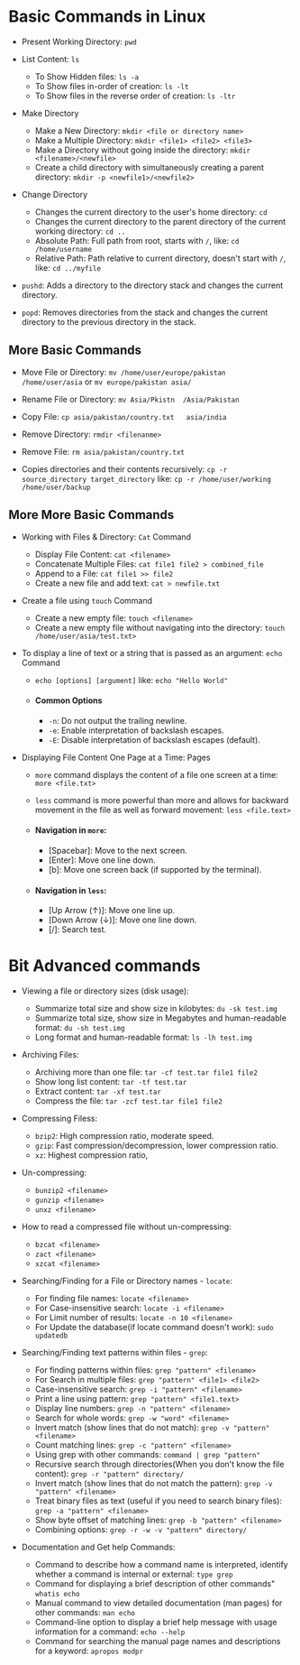 # Basic Commands in Linux

- Present Working Directory: `pwd`
  
- List Content: `ls`
   - To Show Hidden files: `ls -a`
   - To Show files in-order of creation: `ls -lt`
   - To Show files in the reverse order of creation: `ls -ltr`

- Make Directory
  - Make a New Directory: `mkdir <file or directory name>`
  - Make a Multiple Directory: `mkdir <file1> <file2> <file3>`
  - Make a Directory without going inside the directory: `mkdir <filename>/<newfile>`
  - Create a child directory with simultaneously creating a parent directory: `mkdir -p <newfile1>/<newfile2>`

 
- Change Directory
   - Changes the current directory to the user's home directory: `cd`
   - Changes the current directory to the parent directory of the current working directory: `cd ..`
   - Absolute Path: Full path from root, starts with `/`, like: `cd /home/username`
   - Relative Path: Path relative to current directory, doesn't start with `/`, like: `cd ../myfile`

- `pushd`: Adds a directory to the directory stack and changes the current directory.
- `popd`: Removes directories from the stack and changes the current directory to the previous directory in the stack.


## More Basic Commands 

- Move File or Directory: `mv /home/user/europe/pakistan   /home/user/asia` or `mv europe/pakistan asia/`

- Rename File or Directory: `mv Asia/Pkistn  /Asia/Pakistan`

- Copy File: `cp asia/pakistan/country.txt   asia/india`

- Remove Directory: `rmdir <filenanme>`

- Remove File: `rm asia/pakistan/country.txt`
  
- Copies directories and their contents recursively: `cp -r source_directory target_directory` like: `cp -r /home/user/working /home/user/backup`


## More More Basic Commands

- Working with Files & Directory: `Cat` Command
   - Display File Content: `cat <filename>`
   - Concatenate Multiple Files: `cat file1 file2 > combined_file`
   - Append to a File: `cat file1 >> file2`
   - Create a new file and add text: `cat > newfile.txt`
 
- Create a file using `touch` Command
    - Create a new empty file: `touch <filename>`
    - Create a new empty file without navigating into the directory: `touch /home/user/asia/test.txt>`

- To display a line of text or a string that is passed as an argument: `echo` Command
     - `echo [options] [argument]` like: `echo "Hello World"`
     - #### Common Options
       - `-n`: Do not output the trailing newline.
       - `-e`: Enable interpretation of backslash escapes.
       - `-E`: Disable interpretation of backslash escapes (default).
 
- Displaying File Content One Page at a Time: Pages
   - `more` command displays the content of a file one screen at a time: `more <file.txt>`
   - `less` command is more powerful than more and allows for backward movement in the file as well as forward movement: `less <file.text>`
     
   -  #### Navigation in `more`:
         - [Spacebar]: Move to the next screen.
         - [Enter]: Move one line down.
         - [b]: Move one screen back (if supported by the terminal).
    
         
   -  #### Navigation in `less`:
         - [Up Arrow (↑)]: Move one line up.
         - [Down Arrow (↓)]: Move one line down.
         - [/]: Search test.

# Bit Advanced commands

- Viewing a file or directory sizes (disk usage):
    -  Summarize total size and show size in kilobytes: `du -sk test.img`
    -  Summarize total size, show size in Megabytes and human-readable format: `du -sh test.img`
    -  Long format and human-readable format: `ls -lh test.img`
 
- Archiving Files:
   - Archiving more than one file: `tar -cf test.tar file1 file2`
   - Show long list content: `tar -tf test.tar`
   - Extract content: `tar -xf test.tar`
   - Compress the file: `tar -zcf test.tar file1 file2`
 
- Compressing Filess:
    - `bzip2`: High compression ratio, moderate speed.
    - `gzip`: Fast compression/decompression, lower compression ratio.
    - `xz`: Highest compression ratio,

 - Un-compressing:
     - `bunzip2 <filename>`
     - `gunzip <filename>`
     - `unxz <filename> `
   
 - How to read a compressed file without un-compressing:
      - `bzcat <filename>`
      - `zact <filename>`
      - `xzcat <filename>`
  
        
- Searching/Finding for a File or Directory names - `locate`:
     - For finding file names: `locate <filename>`
     - For Case-insensitive search: `locate -i <filename>`
     - For Limit number of results: `locate -n 10 <filename>`
     - For Update the database(if locate command doesn't work): `sudo updatedb`


- Searching/Finding text patterns within files - `grep`:
     * For finding patterns within files: `grep "pattern" <filename>`
     * For Search in multiple files: `grep "pattern" <file1> <file2>`
     * Case-insensitive search: `grep -i "pattern" <filename>`
     * Print a line using pattern: `grep "pattern" <file1.text>`
     * Display line numbers: `grep -n "pattern" <filename>`
     * Search for whole words: `grep -w "word" <filename>`
     * Invert match (show lines that do not match): `grep -v "pattern" <filename>`
     * Count matching lines: `grep -c "pattern" <filename>`
     * Using grep with other commands: `command | grep "pattern"`
     * Recursive search through directories(When you don't know the file content): `grep -r "pattern" directory/`
     * Invert match (show lines that do not match the pattern): `grep -v "pattern" <filename>`
     * Treat binary files as text (useful if you need to search binary files): `grep -a "pattern" <filename>`
     * Show byte offset of matching lines: `grep -b "pattern" <filename>`
     * Combining options: `grep -r -w -v "pattern" directory/`


   
  

- Documentation and Get help Commands:
   - Command to describe how a command name is interpreted, identify whether a command is internal or external: `type grep`
   - Command for displaying a brief description of other commands" `whatis echo`
   - Manual command to view detailed documentation (man pages) for other commands: `man echo`
   - Command-line option to display a brief help message with usage information for a command: `echo --help`
   - Command for searching the manual page names and descriptions for a keyword: `apropos modpr`
